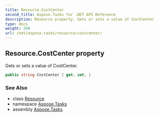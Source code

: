 ```yaml
---
title: Resource.CostCenter
second_title: Aspose.Tasks for .NET API Reference
description: Resource property. Gets or sets a value of CostCenter
type: docs
weight: 260
url: /net/aspose.tasks/resource/costcenter/
---
```

## Resource.CostCenter property

Gets or sets a value of CostCenter.

```csharp
public string CostCenter { get; set; }
```

### See Also

* class [Resource](../)
* namespace [Aspose.Tasks](../../resource/)
* assembly [Aspose.Tasks](../../../)


